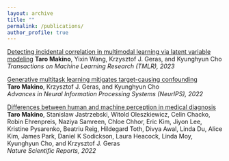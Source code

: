 ```yaml
---
layout: archive
title: ""
permalink: /publications/
author_profile: true
---
```


[Detecting incidental correlation in multimodal learning via latent variable modeling](https://openreview.net/forum?id=QoRo9QmOAr)
**Taro Makino**, Yixin Wang, Krzysztof J. Geras, and Kyunghyun Cho
_Transactions on Machine Learning Research (TMLR), 2023_

[Generative multitask learning mitigates target-causing confounding](https://arxiv.org/abs/2202.04136)  
**Taro Makino**, Krzysztof J. Geras, and Kyunghyun Cho  
_Advances in Neural Information Processing Systems (NeurIPS), 2022_

[Differences between human and machine perception in medical diagnosis](https://www.nature.com/articles/s41598-022-10526-z)  
**Taro Makino**, Stanislaw Jastrzebski, Witold Oleszkiewicz, Celin Chacko, Robin Ehrenpreis, Naziya Samreen, Chloe Chhor, 
Eric Kim, Jiyon Lee, Kristine Pysarenko, Beatriu Reig, Hildegard Toth, Divya Awal, Linda Du, Alice Kim, James Park, 
Daniel K Sodickson, Laura Heacock, Linda Moy, Kyunghyun Cho, and Krzysztof J. Geras  
_Nature Scientific Reports, 2022_
